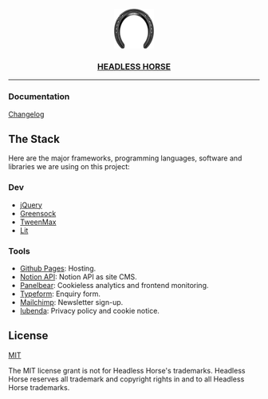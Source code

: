 <div align="center">
  <br>
  <a href="https://headless.horse"><img src="./assets/media/images/horseshoe.webp" alt="Headless Horse" width="80" height="80"/></a>
  <br>
  <h3><a href="https://headless.horse">HEADLESS HORSE</a></h3>
</div>

* * *

### Documentation

[Changelog](CHANGELOG.md)

## The Stack

Here are the major frameworks, programming languages, software and libraries we are using on this project:

### Dev

-   [jQuery](https://jquery.com)
-   [Greensock](https://greensock.com)
-   [TweenMax](https://greensock.com/tweenmax)
-   [Lit](https://lit.dev)

### Tools

-   [Github Pages](https://docs.github.com/en/pages): Hosting.
-   [Notion API](https://developers.notion.com): Notion API as site CMS.
-   [Panelbear](https://panelbear.com): Cookieless analytics and frontend monitoring.
-   [Typeform](https://typeform.com): Enquiry form.
-   [Mailchimp](https://mailchimp.com): Newsletter sign-up.
-   [Iubenda](https://iubenda.com): Privacy policy and cookie notice.

## License

[MIT](https://choosealicense.com/licenses/mit)

The MIT license grant is not for Headless Horse's trademarks. Headless Horse reserves all trademark and copyright rights in and to all Headless Horse trademarks.
